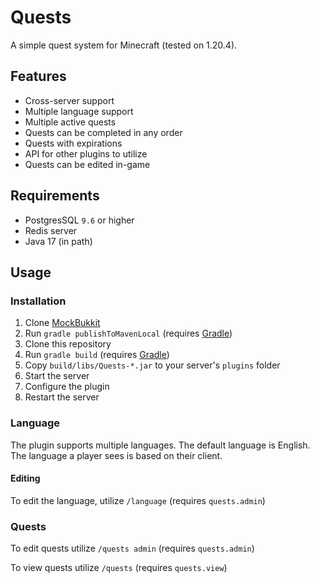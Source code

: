 # Quests
A simple quest system for Minecraft (tested on 1.20.4).

## Features
- Cross-server support
- Multiple language support
- Multiple active quests
- Quests can be completed in any order
- Quests with expirations
- API for other plugins to utilize
- Quests can be edited in-game

## Requirements
- PostgresSQL `9.6` or higher
- Redis server
- Java 17 (in path)

## Usage

### Installation
1. Clone [MockBukkit](https://github.com/MockBukkit/MockBukkit)
2. Run `gradle publishToMavenLocal` (requires [Gradle](https://gradle.org/install/))
3. Clone this repository
4. Run `gradle build` (requires [Gradle](https://gradle.org/install/))
5. Copy `build/libs/Quests-*.jar` to your server's `plugins` folder
6. Start the server
7. Configure the plugin
8. Restart the server

### Language
The plugin supports multiple languages. The default language is English. The language a player sees is based on their client.

#### Editing
To edit the language, utilize `/language` (requires `quests.admin`)

### Quests
To edit quests utilize `/quests admin` (requires `quests.admin`)

To view quests utilize `/quests` (requires `quests.view`)